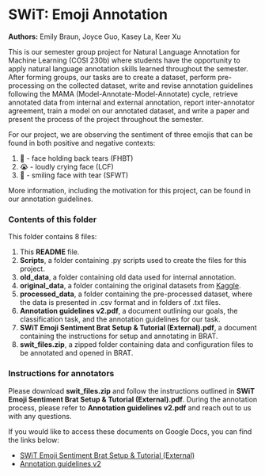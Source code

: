 # SWiT: Emoji Annotation

**Authors:** Emily Braun, Joyce Guo, Kasey La, Keer Xu

This is our semester group project for Natural Language Annotation for Machine Learning (COSI 230b) where students 
have the opportunity to apply natural language annotation skills learned throughout the semester. After forming groups,
our tasks are to create a dataset, perform pre-processing on the collected dataset, write and revise annotation
guidelines following the MAMA (Model-Annotate-Model-Annotate) cycle, retrieve annotated data from internal and external
annotation, report inter-annotator agreement, train a model on our annotated dataset, and write a paper and present
the process of the project throughout the semester.

For our project, we are observing the sentiment of three emojis that can be found in both positive and negative
contexts:
1. 🥹 - face holding back tears (FHBT)
2. 😭 - loudly crying face (LCF)
3. 🥲 - smiling face with tear (SFWT)

More information, including the motivation for this project, can be found in our annotation guidelines.

### Contents of this folder
This folder contains 8 files:

1. This **README** file.
2. **Scripts**, a folder containing .py scripts used to create the files for this project.
3. **old_data**, a folder containing old data used for internal annotation.
4. **original_data**, a folder containing the original datasets from [Kaggle](https://www.kaggle.com/datasets/ericwang1011/tweets-with-emoji).
5. **processed_data**, a folder containing the pre-processed dataset, where the data is presented in .csv format and in folders of .txt files.
6. **Annotation guidelines v2.pdf**, a document outlining our goals, the classification task, and the annotation guidelines for our task.
7. **SWiT Emoji Sentiment Brat Setup & Tutorial (External).pdf**, a document containing the instructions for setup and annotating in BRAT.
8. **swit_files.zip**, a zipped folder containing data and configuration files to be annotated and opened in BRAT.

### Instructions for annotators
Please download **swit_files.zip** and follow the instructions outlined in
**SWiT Emoji Sentiment Brat Setup & Tutorial (External).pdf**. During the annotation process, please refer to
**Annotation guidelines v2.pdf** and reach out to us with any questions.

If you would like to access these documents on Google Docs, you can find the links below:
* [SWiT Emoji Sentiment Brat Setup & Tutorial (External)](https://docs.google.com/document/d/1i1rDM1SpTKDrYlRSehMHeAcm__Ph2wM4MVowN1pWvdc/edit?usp=sharing)
* [Annotation guidelines v2](https://docs.google.com/document/d/1fGMEWfhTian-0fDZOx7am2xDAyuLTEfL1RAUE2G7kUc/edit?usp=sharing)